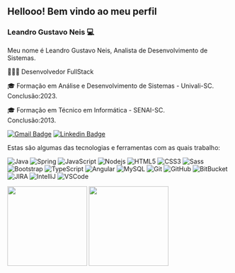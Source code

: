 ## Hellooo! Bem vindo ao meu perfil
### Leandro Gustavo Neis 💻
Meu nome é Leandro Gustavo Neis, Analista de Desenvolvimento de Sistemas. 

👨🏻‍💻 Desenvolvedor FullStack

🎓 Formação em Análise e Desenvolvimento de Sistemas - Univali-SC.  
 Conclusão:2023.

🎓 Formação em Técnico em Informática - SENAI-SC.  
 Conclusão:2013.



[![Gmail Badge](https://img.shields.io/badge/-Gmail-c14438?style=flat-square&logo=Gmail&logoColor=white&link=mailto:lgn200dev@gmail.com)](mailto:lgn200dev@gmail.com)
[![Linkedin Badge](https://img.shields.io/badge/-LinkedIn-blue?style=flat-square&logo=Linkedin&logoColor=white&link=https://www.linkedin.com/in/leandrogneis/)](https://www.linkedin.com/in/leandrogneis/)

Estas são algumas das tecnologias e ferramentas com as quais trabalho:

![Java](https://img.shields.io/badge/-Java-007396?style=flat-square&logo=java)
![Spring](https://img.shields.io/badge/-Spring-6DB33F?style=flat-square&logo=spring&logoColor=white)
![JavaScript](https://img.shields.io/badge/-JavaScript-black?style=flat-square&logo=javascript)
![Nodejs](https://img.shields.io/badge/-Nodejs-339933?style=flat-square&logo=Node.js&logoColor=white)
![HTML5](https://img.shields.io/badge/-HTML5-E34F26?style=flat-square&logo=html5&logoColor=white)
![CSS3](https://img.shields.io/badge/-CSS3-1572B6?style=flat-square&logo=css3)
![Sass](https://img.shields.io/badge/-Sass-CC6699?style=flat-square&logo=sass&logoColor=white)
![Bootstrap](https://img.shields.io/badge/-Bootstrap-563D7C?style=flat-square&logo=bootstrap)
![TypeScript](https://img.shields.io/badge/-TypeScript-007ACC?style=flat-square&logo=typescript)
![Angular](https://img.shields.io/badge/-Angular-DD0031?style=flat-square&logo=angular)
![MySQL](https://img.shields.io/badge/-MySQL-4479A1?style=flat-square&logo=mysql&logoColor=white)
![Git](https://img.shields.io/badge/-Git-black?style=flat-square&logo=git)
![GitHub](https://img.shields.io/badge/-GitHub-181717?style=flat-square&logo=github)
![BitBucket](https://img.shields.io/badge/-BitBucket-darkblue?style=flat-square&logo=bitbucket)
![JIRA](https://img.shields.io/badge/-JIRA-0052CC?style=flat-square&logo=jira)
![IntelliJ](https://img.shields.io/badge/-IntelliJ%20IDEA-black?style=flat-square&logo=intellij-idea&logoColor=white)
![VSCode](https://img.shields.io/badge/-VSCode-007ACC?style=flat-square&logo=visual-studio-code&logoColor=white)

<div>
 <a href="https://github.com/leandroneis">
  <img height="180em" src="https://github-readme-stats.vercel.app/api/top-langs/?username=leandroneis&layout=compact&langs_count=7&theme=dracula"/></a>
 <img height="180em" src="https://github-readme-stats.vercel.app/api?username=leandroneis&show_icons=true&theme=dracula&&count_private=true"/>
</div>





